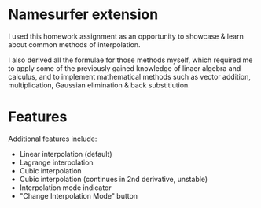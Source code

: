 # Namesurfer extension

I used this homework assignment as an opportunity to showcase & learn about common methods of interpolation. 

I also derived all the formulae for those methods myself, which required me to apply some of the previously gained knowledge of linaer algebra and calculus, and to implement mathematical methods such as vector addition, multiplication, Gaussian elimination & back substitiution.

# Features

Additional features include:

* Linear interpolation (default)
* Lagrange interpolation
* Cubic interpolation
* Cubic interpolation (continues in 2nd derivative, unstable)
* Interpolation mode indicator
* "Change Interpolation Mode" button
